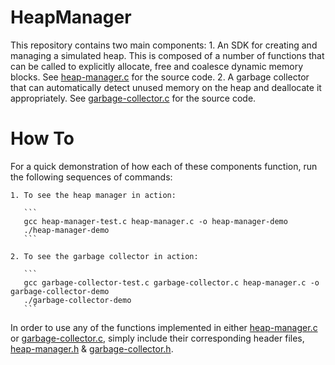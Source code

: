 # HeapManager

This repository contains two main components:
    1. An SDK for creating and managing a simulated heap. This is composed of
       a number of functions that can be called to explicitly allocate, free
       and coalesce dynamic memory blocks. See [heap-manager.c](/heap-manager.c)
       for the source code.
    2. A garbage collector that can automatically detect unused memory on the
       heap and deallocate it appropriately. See [garbage-collector.c](/garbage-collector.c)
       for the source code.


# How To

For a quick demonstration of how each of these components function, run the following
sequences of commands:

    1. To see the heap manager in action:

       ```
       gcc heap-manager-test.c heap-manager.c -o heap-manager-demo
       ./heap-manager-demo
       ```

    2. To see the garbage collector in action:

       ```
       gcc garbage-collector-test.c garbage-collector.c heap-manager.c -o garbage-collector-demo
       ./garbage-collector-demo
       ```

In order to use any of the functions implemented in either [heap-manager.c](/heap-manager.c)
or [garbage-collector.c](/garbage-collector.c), simply include their corresponding
header files, [heap-manager.h](/heap-manager.h) & [garbage-collector.h](/garbage-collector.h).
